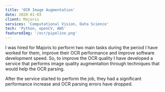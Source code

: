 ```yaml
---
title: 'OCR Image Augmentation'
date: 2020-01-03
client: Majoris
services: 'Computational Vision, Data Science'
tech: 'Python, openCV, AWS'
featuredImg: '/ocr/pipeline.png'
---
```

I was hired for Majoris to perform two main tasks during the period I have worked for them, improve their OCR performance and improve software development speed. So, to improve the OCR quality I have developed a service that performs image quality augmentation through techniques that would help the OCR parsing. 

After the service started to perform the job, they had a significant performance increase and OCR parsing errors have dropped.
